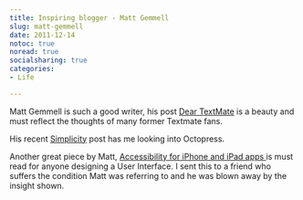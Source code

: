 ```yaml
---
title: Inspiring blogger - Matt Gemmell
slug: matt-gemmell
date: 2011-12-14
notoc: true
noread: true
socialsharing: true
categories: 
- Life

---
```

Matt Gemmell is such a good writer, his post&#xa0;[Dear TextMate][google] is a beauty and must reflect the thoughts of many former Textmate fans.
  
His recent&#xa0;[Simplicity][mattgemmell] post has me looking into Octopress.  

Another great piece by Matt,&#xa0;[Accessibility for iPhone and iPad apps&#xa0;][mattgemmell 2]is must read for anyone designing a User Interface. I sent this to a friend who suffers the condition Matt was referring to and he was blown away by the insight shown.

[google]: http://feedproxy.google.com/~r/mattgemmell/rss2/~3/dfyVrfCYzH8/
[mattgemmell]: http://mattgemmell.com/2011/12/07/simplicity/
[mattgemmell 2]: http://mattgemmell.com/2010/12/19/accessibility-for-iphone-and-ipad-apps/
